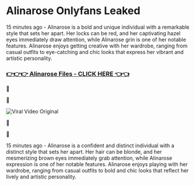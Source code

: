 # Alinarose Onlyfans Leaked

<p>15 minutes ago - Alinarose is a bold and unique individual with a remarkable style that sets her apart. Her locks can be red, and her captivating hazel eyes immediately draw attention, while Alinarose grin is one of her notable features. Alinarose enjoys getting creative with her wardrobe, ranging from casual outfits to eye-catching and chic looks that express her vibrant and artistic personality.</p><p>
<h3><a href="https://fansleaks.com-getfree.pro/alinarose" rel="nofollow">👉👉👉 Alinarose Files - CLICK HERE 👈👈</a></h3>
<p>🔻</p>
<p>🔻</p> <p>
<a href="https://fansleaks.com-getfree.pro/alinarose" rel="nofollow"><img src="https://i.imgur.com/0ZbtXZ5.gif" alt="Viral Video Original" style="max-width: 100%; display: inline-block;" data-target="animated-image.originalImage"></a>
<p>🔻</p>
<p>🔻</p> <p>15 minutes ago - Alinarose is a confident and distinct individual with a distinct style that sets her apart. Her hair can be blonde, and her mesmerizing brown eyes immediately grab attention, while Alinarose expression is one of her notable features. Alinarose enjoys playing with her wardrobe, ranging from casual outfits to bold and chic looks that reflect her lively and artistic personality.</p>